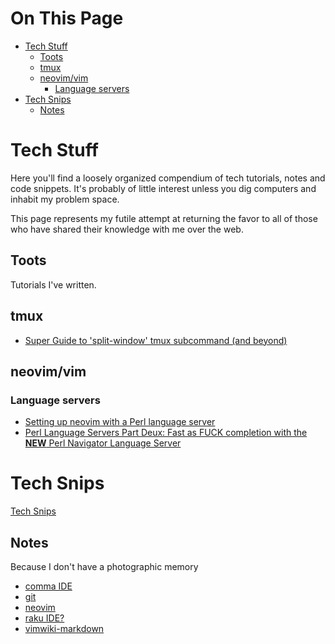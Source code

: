 # On This Page

- [Tech Stuff](#tech-stuff)
    - [Toots](#toots)
    - [tmux](#tmux)
    - [neovim/vim](#neovimvim)
        - [Language servers](#language-servers)
- [Tech Snips](#tech-snips)
    - [Notes](#notes)

# Tech Stuff

Here you'll find a loosely organized compendium of tech tutorials, notes and code snippets. It's probably of little interest unless you dig computers and inhabit my problem space.

This page represents my futile attempt at returning the favor to all of those who have shared their knowledge with me over the web.

## Toots

Tutorials I've written. 

## tmux
* [Super Guide to 'split-window' tmux subcommand (and beyond)](Super-Guide-to-'split-window'-tmux-subcommand-(and-beyond)) 

## neovim/vim

### Language servers
* [Setting up neovim with a Perl language server](setting_up_lsp_nvim-lspconfig_and_perl_in_neovim.md)
* [Perl Language Servers Part Deux: Fast as FUCK completion with the **NEW** Perl Navigator Language Server](fast_as_fuck_perl_language_server_and_completion.md)
 
# Tech Snips
[Tech Snips](snips/Tech-Snips.md)

## Notes

Because I don't have a photographic memory

* [comma IDE](notes/comma_ide_notes.md)
* [git](git)
* [neovim](notes/neovim)
* [raku IDE?](notes/Raku-IDE-notes.md)
* [vimwiki-markdown](vimwiki-markdown)


